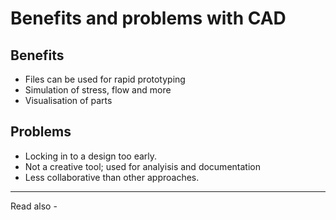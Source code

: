 # Benefits and problems with CAD
## Benefits
- Files can be used for rapid prototyping
- Simulation of stress, flow and more
- Visualisation of parts

## Problems
- Locking in to a design too early.
- Not a creative tool; used for analyisis and documentation
- Less collaborative than other approaches.

---
Read also - 